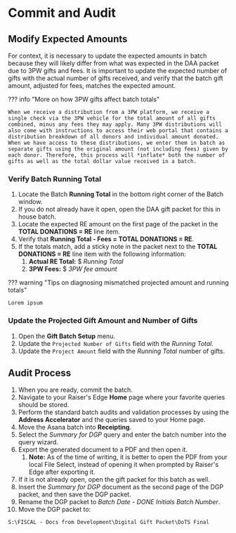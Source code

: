 # Commit and Audit

## Modify Expected Amounts

For context, it is necessary to update the expected amounts in batch because they will likely differ from what was expected in the DAA packet due to 3PW gifts and fees. It is important to update the expected number of gifts with the actual number of gifts received, and verify that the batch gift amount, adjusted for fees, matches the expected amount.

??? info "More on how 3PW gifts affect batch totals"

    When we receive a distribution from a 3PW platform, we receive a single check via the 3PW vehicle for the total amount of all gifts combined, minus any fees they may apply. Many 3PW distributions will also come with instructions to access their web portal that contains a distribution breakdown of all donors and individual amount donated. When we have access to these distributions, we enter them in batch as separate gifts using the original amount (not including fees) given by each donor. Therefore, this process will *inflate* both the number of gifts as well as the total dollar value received in a batch.

### Verify Batch Running Total

1. Locate the Batch **Running Total** in the bottom right corner of the Batch window.
2. If you do not already have it open, open the DAA gift packet for this in house batch.
3. Locate the expected RE amount on the first page of the packet in the **TOTAL DONATIONS = RE** line item.
4. Verify that **Running Total - Fees = TOTAL DONATIONS = RE**.
5. If the totals match, add a sticky note in the packet next to the **TOTAL DONATIONS = RE** line item with the following information:
    1. **Actual RE Total:** $ *Running Total*
    2. **3PW Fees:** $ *3PW fee amount*

??? warning "Tips on diagnosing mismatched projected amount and running totals"

    Lorem ipsum

### Update the Projected Gift Amount and Number of Gifts

1. Open the **Gift Batch Setup** menu.
2. Update the `Projected Number of Gifts` field with the *Running Total*.
3. Update the `Project Amount` field with the *Running Total* number of gifts.

## Audit Process

1. When you are ready, commit the batch.
2. Navigate to your Raiser's Edge **Home** page where your favorite queries should be stored.
3. Perform the standard batch audits and validation processes by using the **Address Accelerator** and the queries saved to your Home page.
4. Move the Asana batch into **Receipting**.
5. Select the *Summary for DGP* query and enter the batch number into the query wizard.
6. Export the generated document to a PDF and then open it.
    1. **Note:** As of the time of writing, it is better to open the PDF from your local File Select, instead of opening it when prompted by Raiser's Edge after exporting it.
7. If it is not already open, open the gift packet for this batch as well.
8. Insert the *Summary for DGP* document as the second page of the DGP packet, and then save the DGP packet.
9. Rename the DGP packet to *Batch Date - DONE Initials Batch Number*.
10. Move the DGP packet to:

```text
S:\FISCAL - Docs from Development\Digital Gift Packet\DoTS Final
```
